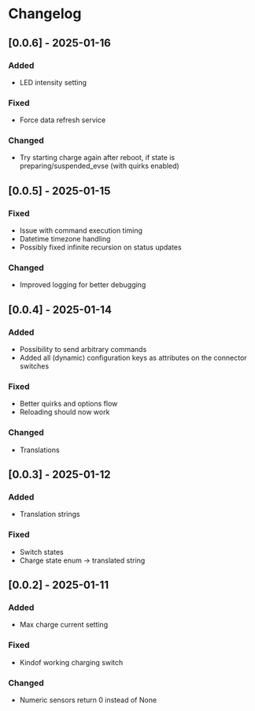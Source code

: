 # Changelog

## [0.0.6] - 2025-01-16

### Added

- LED intensity setting

### Fixed

- Force data refresh service

### Changed

- Try starting charge again after reboot, if state is preparing/suspended_evse (with quirks enabled)

## [0.0.5] - 2025-01-15

### Fixed

- Issue with command execution timing
- Datetime timezone handling
- Possibly fixed infinite recursion on status updates

### Changed

- Improved logging for better debugging

## [0.0.4] - 2025-01-14

### Added

- Possibility to send arbitrary commands
- Added all (dynamic) configuration keys as attributes on the connector switches

### Fixed

- Better quirks and options flow
- Reloading should now work

### Changed

- Translations

## [0.0.3] - 2025-01-12

### Added

- Translation strings

### Fixed

- Switch states
- Charge state enum -> translated string

## [0.0.2] - 2025-01-11

### Added

- Max charge current setting

### Fixed

- Kindof working charging switch

### Changed

- Numeric sensors return 0 instead of None
